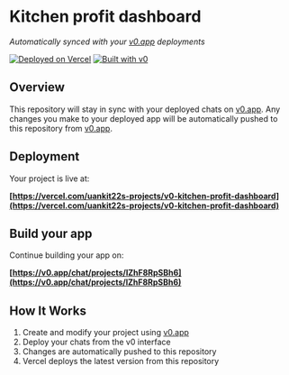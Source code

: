 # Kitchen profit dashboard

*Automatically synced with your [v0.app](https://v0.app) deployments*

[![Deployed on Vercel](https://img.shields.io/badge/Deployed%20on-Vercel-black?style=for-the-badge&logo=vercel)](https://vercel.com/uankit22s-projects/v0-kitchen-profit-dashboard)
[![Built with v0](https://img.shields.io/badge/Built%20with-v0.app-black?style=for-the-badge)](https://v0.app/chat/projects/lZhF8RpSBh6)

## Overview

This repository will stay in sync with your deployed chats on [v0.app](https://v0.app).
Any changes you make to your deployed app will be automatically pushed to this repository from [v0.app](https://v0.app).

## Deployment

Your project is live at:

**[https://vercel.com/uankit22s-projects/v0-kitchen-profit-dashboard](https://vercel.com/uankit22s-projects/v0-kitchen-profit-dashboard)**

## Build your app

Continue building your app on:

**[https://v0.app/chat/projects/lZhF8RpSBh6](https://v0.app/chat/projects/lZhF8RpSBh6)**

## How It Works

1. Create and modify your project using [v0.app](https://v0.app)
2. Deploy your chats from the v0 interface
3. Changes are automatically pushed to this repository
4. Vercel deploys the latest version from this repository